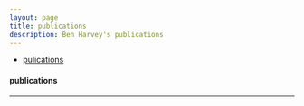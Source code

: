 ```yaml
---
layout: page
title: publications
description: Ben Harvey's publications
---
```


<div class="navbar">
    <div class="navbar-inner">
        <ul class="nav">
            <li><a href="#publications">pulications</a></li>
        </ul>
    </div>
</div>


#### <a name="book"></a>publications


---


